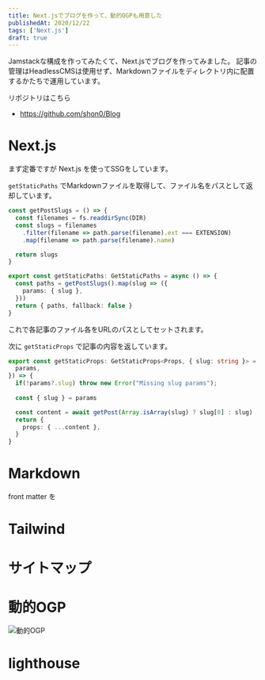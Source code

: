 ```yaml
---
title: Next.jsでブログを作って、動的OGPも用意した
publishedAt: 2020/12/22
tags: ['Next.js']
draft: true
---
```


Jamstackな構成を作ってみたくて、Next.jsでブログを作ってみました。
記事の管理はHeadlessCMSは使用せず、Markdownファイルをディレクトリ内に配置するかたちで運用しています。

リポジトリはこちら

- https://github.com/shon0/Blog

# Next.js

まず定番ですが Next.js を使ってSSGをしています。

`getStaticPaths` でMarkdownファイルを取得して、ファイル名をパスとして返却しています。

```ts
const getPostSlugs = () => {
  const filenames = fs.readdirSync(DIR)
  const slugs = filenames
    .filter(filename => path.parse(filename).ext === EXTENSION)
    .map(filename => path.parse(filename).name)

  return slugs
}

export const getStaticPaths: GetStaticPaths = async () => {
  const paths = getPostSlugs().map(slug => ({
    params: { slug },
  }))
  return { paths, fallback: false }
}
```

これで各記事のファイル各をURLのパスとしてセットされます。

次に `getStaticProps` で記事の内容を返しています。

```ts
export const getStaticProps: GetStaticProps<Props, { slug: string }> = async ({
  params,
}) => {
  if(!params?.slug) throw new Error("Missing slug params");
  
  const { slug } = params

  const content = await getPost(Array.isArray(slug) ? slug[0] : slug)
  return {
    props: { ...content },
  }
}
```

# Markdown

front matter を

# Tailwind

# サイトマップ

# 動的OGP

![動的OGP](https://og-image.shon0.dev/Next.js%E3%81%A7%E3%83%96%E3%83%AD%E3%82%B0%E3%82%92%E4%BD%9C%E3%81%A3%E3%81%A6%E3%80%81%E5%8B%95%E7%9A%84OGP%E3%82%82%E7%94%A8%E6%84%8F%E3%81%97%E3%81%9F.png?theme=shon0.dev)

# lighthouse